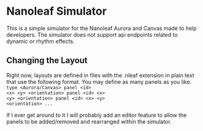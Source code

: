 # Nanoleaf Simulator
This is a simple simulator for the Nanoleaf Aurora and Canvas made to help developers. The simulator does not support api endpoints related to dynamic or rhythm effects.

## Changing the Layout
Right now, layouts are defined in files with the .nleaf extension in plain text that use the following format. You may define as many panels as you like.
<code>
type &lt;Aurora/Canvas&gt;
panel &lt;id&gt; &lt;x&gt; &lt;y&gt; &lt;orientation&gt;
panel &lt;id&gt; &lt;x&gt; &lt;y&gt; &lt;orientation&gt;
panel &lt;id&gt; &lt;x&gt; &lt;y&gt; &lt;orientation&gt;
...
</code>

If I ever get around to it I will probably add an editor feature to allow the panels to be added/removed and rearranged within the simulator.
